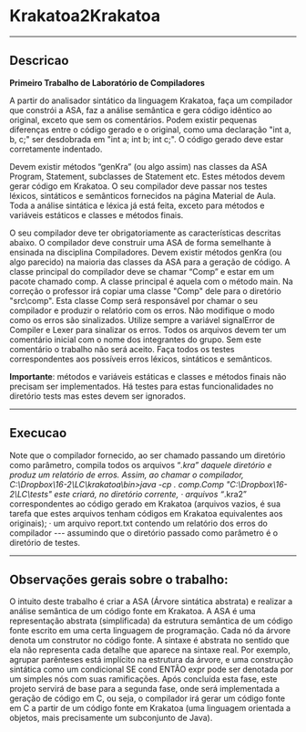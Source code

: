 # Krakatoa2Krakatoa

-----------

## Descricao

**Primeiro Trabalho de Laboratório de Compiladores**

A partir do analisador sintático da linguagem Krakatoa, faça um compilador que constrói a ASA, faz a análise semântica  e gera código idêntico ao original, exceto que sem os comentários. Podem existir pequenas diferenças entre o código gerado e o original, como uma declaração  "int a, b, c;"  ser desdobrada em "int a; int b; int c;". O código gerado deve estar corretamente indentado.
 
Devem existir métodos “genKra” (ou algo assim) nas classes da ASA Program, Statement, subclasses de Statement etc. Estes métodos devem gerar código em Krakatoa. O seu compilador deve passar nos testes léxicos, sintáticos e semânticos fornecidos na página Material de Aula.  Toda a análise sintática e léxica já está feita, exceto para métodos e variáveis estáticos e classes e métodos finais.
   
O seu compilador deve ter obrigatoriamente as características descritas abaixo.
O compilador deve construir uma ASA de forma semelhante à ensinada na disciplina Compiladores. Devem existir métodos genKra (ou algo parecido) na maioria das classes da ASA para a geração de código.
A classe principal do compilador deve se chamar “Comp” e estar em um pacote chamado comp. A classe principal é aquela com o método main. Na correção o professor irá copiar uma classe "Comp" dele para o diretório "src\comp". Esta classe Comp será responsável por chamar o seu compilador e produzir o relatório com os erros.
Não modifique o modo como os erros são sinalizados. Utilize sempre a variável signalError de Compiler e Lexer para sinalizar os erros.
Todos os arquivos devem ter um comentário inicial com o nome dos integrantes do grupo. Sem este comentário o trabalho não será aceito.
Faça todos os testes correspondentes aos possíveis erros léxicos, sintáticos e semânticos. 

**Importante**: métodos e variáveis estáticas e classes e métodos finais não precisam ser implementados. Há testes para estas funcionalidades no diretório tests mas estes devem ser ignorados.
  
-----------

## Execucao
  
Note que o compilador fornecido, ao ser chamado passando um diretório como parâmetro, compila todos os arquivos “*.kra” daquele diretório e produz um relatório de erros. Assim, ao chamar o compilador,
            C:\Dropbox\16-2\LC\krakatoa\bin>java -cp . comp.Comp "C:\Dropbox\16-2\LC\tests"
este criará, no diretório corrente,
·       arquivos “*.kra2” correspondentes ao código gerado em Krakatoa (arquivos vazios, é sua tarefa que estes arquivos tenham códigos em Krakatoa equivalentes aos originais);
·       um arquivo report.txt contendo um relatório dos erros do compilador --- assumindo que o diretório passado como parâmetro é o diretório de testes.
 
-----------

## Observações gerais sobre o trabalho:

O intuito deste trabalho é criar a ASA (Árvore sintática abstrata) e realizar a análise semântica de um código fonte em Krakatoa. 
A ASA é uma representação abstrata (simplificada) da estrutura semântica de um código fonte escrito em uma certa linguagem de programação. Cada nó da árvore denota um construtor no código fonte. A sintaxe é abstrata no sentido que ela não representa cada detalhe que aparece na sintaxe real. Por exemplo, agrupar parênteses está implícito na estrutura da árvore, e uma construção sintática como um condicional SE cond ENTÃO expr pode ser denotada por um simples nós com suas ramificações.
Após concluída esta fase, este projeto servirá de base para a segunda fase, onde será implementada a geração de código em C, ou seja, o compilador irá gerar um código fonte em C a partir de um código fonte em Krakatoa (uma linguagem orientada a objetos, mais precisamente um subconjunto de Java).
